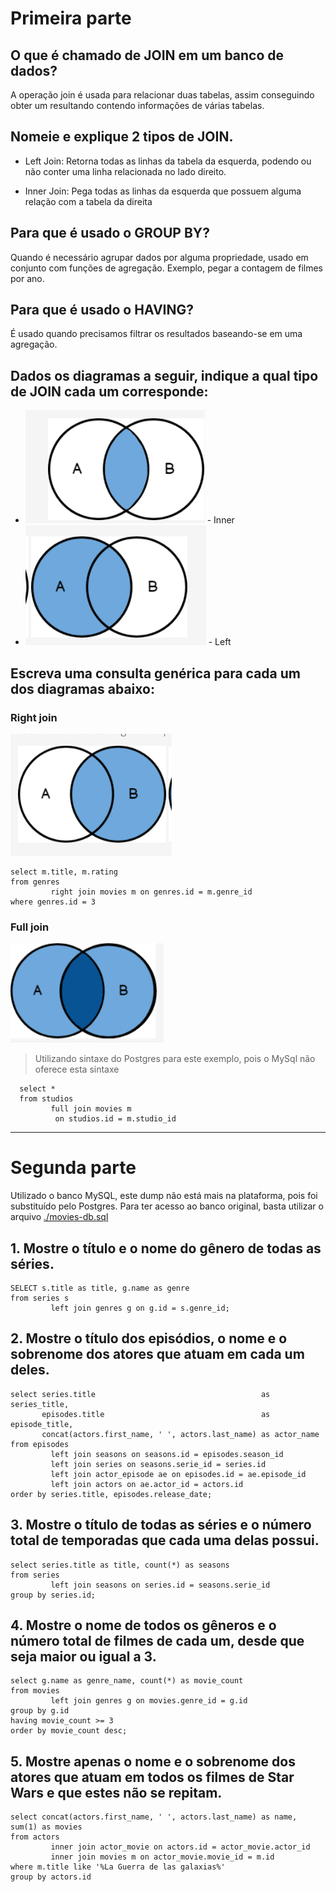 # Primeira parte

## O que é chamado de JOIN em um banco de dados?

A operação join é usada para relacionar duas tabelas, assim conseguindo obter um resultando contendo
informações de várias tabelas.

## Nomeie e explique 2 tipos de JOIN.

* Left Join: Retorna todas as linhas da tabela da esquerda, podendo ou não conter uma linha
  relacionada no lado direito.

* Inner Join: Pega todas as linhas da esquerda que possuem alguma relação com a tabela da direita

## Para que é usado o GROUP BY?

Quando é necessário agrupar dados por alguma propriedade, usado em conjunto com funções de
agregação. Exemplo, pegar a contagem de filmes por ano.

## Para que é usado o HAVING?

É usado quando precisamos filtrar os resultados baseando-se em uma agregação.

## Dados os diagramas a seguir, indique a qual tipo de JOIN cada um corresponde:

* ![img.png](./img/img.png) - Inner
* ![img_1.png](./img/img_1.png) - Left

## Escreva uma consulta genérica para cada um dos diagramas abaixo:

### Right join
![img_2.png](./img/img_2.png)

```mysql
select m.title, m.rating
from genres
         right join movies m on genres.id = m.genre_id
where genres.id = 3
```
### Full join
![img_3.png](img/img_3.png)
> Utilizando sintaxe do Postgres para este exemplo, pois o MySql não oferece esta sintaxe
```postgresql
  select *
  from studios
         full join movies m
          on studios.id = m.studio_id
```
---
# Segunda parte
Utilizado o banco MySQL, este dump não está mais na plataforma, pois foi substituído pelo Postgres.
Para ter acesso ao banco original, basta utilizar o arquivo [./movies-db.sql](./movies-db.sql)

## 1. Mostre o título e o nome do gênero de todas as séries.

```mysql
SELECT s.title as title, g.name as genre
from series s
         left join genres g on g.id = s.genre_id;
```

## 2. Mostre o título dos episódios, o nome e o sobrenome dos atores que atuam em cada um deles.

```mysql
select series.title                                     as series_title,
       episodes.title                                   as episode_title,
       concat(actors.first_name, ' ', actors.last_name) as actor_name
from episodes
         left join seasons on seasons.id = episodes.season_id
         left join series on seasons.serie_id = series.id
         left join actor_episode ae on episodes.id = ae.episode_id
         left join actors on ae.actor_id = actors.id
order by series.title, episodes.release_date;
```

## 3. Mostre o título de todas as séries e o número total de temporadas que cada uma delas possui.

```mysql
select series.title as title, count(*) as seasons
from series
         left join seasons on series.id = seasons.serie_id
group by series.id;
```

## 4. Mostre o nome de todos os gêneros e o número total de filmes de cada um, desde que seja maior ou igual a 3.

```mysql
select g.name as genre_name, count(*) as movie_count
from movies
         left join genres g on movies.genre_id = g.id
group by g.id
having movie_count >= 3
order by movie_count desc;
```

## 5. Mostre apenas o nome e o sobrenome dos atores que atuam em todos os filmes de Star Wars e que estes não se repitam.

```mysql
select concat(actors.first_name, ' ', actors.last_name) as name, sum(1) as movies
from actors
         inner join actor_movie on actors.id = actor_movie.actor_id
         inner join movies m on actor_movie.movie_id = m.id
where m.title like '%La Guerra de las galaxias%'
group by actors.id

```


